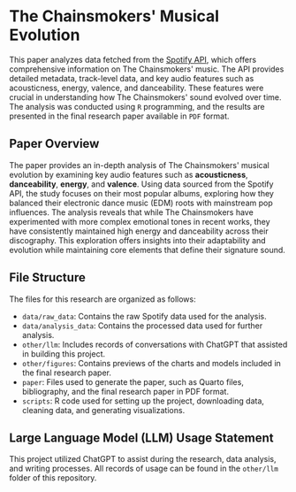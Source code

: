 # The Chainsmokers' Musical Evolution

This paper analyzes data fetched from the [Spotify API](https://developer.spotify.com/documentation/web-api/), which offers comprehensive information on The Chainsmokers' music. The API provides detailed metadata, track-level data, and key audio features such as acousticness, energy, valence, and danceability. These features were crucial in understanding how The Chainsmokers' sound evolved over time. The analysis was conducted using `R` programming, and the results are presented in the final research paper available in `PDF` format.

## Paper Overview

The paper provides an in-depth analysis of The Chainsmokers' musical evolution by examining key audio features such as **acousticness**, **danceability**, **energy**, and **valence**. Using data sourced from the Spotify API, the study focuses on their most popular albums, exploring how they balanced their electronic dance music (EDM) roots with mainstream pop influences. The analysis reveals that while The Chainsmokers have experimented with more complex emotional tones in recent works, they have consistently maintained high energy and danceability across their discography. This exploration offers insights into their adaptability and evolution while maintaining core elements that define their signature sound.

## File Structure

The files for this research are organized as follows:

-   `data/raw_data`: Contains the raw Spotify data used for the analysis.
-   `data/analysis_data`: Contains the processed data used for further analysis.
-   `other/llm`: Includes records of conversations with ChatGPT that assisted in building this project.
-   `other/figures`: Contains previews of the charts and models included in the final research paper.
-   `paper`: Files used to generate the paper, such as Quarto files, bibliography, and the final research paper in PDF format.
-   `scripts`: R code used for setting up the project, downloading data, cleaning data, and generating visualizations.

## Large Language Model (LLM) Usage Statement

This project utilized ChatGPT to assist during the research, data analysis, and writing processes. All records of usage can be found in the `other/llm` folder of this repository.
